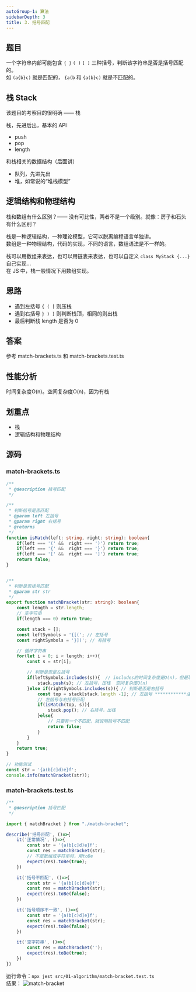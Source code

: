 ```yaml
---
autoGroup-1: 算法
sidebarDepth: 3
title: 3. 括号匹配
---
```


## 题目

一个字符串内部可能包含 `{ }` `( )` `[ ]` 三种括号，判断该字符串是否是括号匹配的。<br>
如 `(a{b}c)` 就是匹配的， `{a(b` 和 `{a(b}c)` 就是不匹配的。

## 栈 Stack

该题目的考察目的很明确 —— 栈

栈，先进后出，基本的 API
- push
- pop
- length

和栈相关的数据结构（后面讲）
- 队列，先进先出
- 堆，如常说的“堆栈模型”

## 逻辑结构和物理结构

栈和数组有什么区别？—— 没有可比性，两者不是一个级别。就像：房子和石头有什么区别？

栈是一种逻辑结构，一种理论模型，它可以脱离编程语言单独讲。<br>
数组是一种物理结构，代码的实现，不同的语言，数组语法是不一样的。

栈可以用数组来表达，也可以用链表来表达，也可以自定义 `class MyStack {...}` 自己实现…<br>
在 JS 中，栈一般情况下用数组实现。

## 思路

- 遇到左括号 `{ ( [` 则压栈
- 遇到右括号 `} ) ]` 则判断栈顶，相同的则出栈
- 最后判断栈 length 是否为 0

## 答案

参考 match-brackets.ts 和 match-brackets.test.ts

## 性能分析
时间复杂度O(n)。空间复杂度O(n)，因为有栈

## 划重点

- 栈
- 逻辑结构和物理结构


## 源码
### match-brackets.ts
```typescript
/**
 * @description 括号匹配
 */

/**
 * 判断括号是否匹配
 * @param left 左括号
 * @param right 右括号
 * @returns 
 */
function isMatch(left: string, right: string): boolean{
    if(left === '(' &&  right === ')') return true;
    if(left === '{' &&  right === '}') return true;
    if(left === '[' &&  right === ']') return true;
    return false;    
}


/**
 * 判断是否括号匹配
 * @param str str
 */
export function matchBracket(str: string): boolean{
    const length = str.length;
    // 空字符串
    if(length === 0) return true;

    const stack = [];
    const leftSymbols = '{[('; // 左括号
    const rightSymbols = '}])'; // 有括号

    // 循环字符串
    for(let i = 0; i < length; i++){
        const s = str[i];

        // 判断是否是左括号
        if(leftSymbols.includes(s)){  // includes的时间复杂度是O(n)，但是leftSymbols是一个常量和输入没有关系。而且非常短。
            stack.push(s); // 左括号，压栈  空间复杂度O(n)
        }else if(rightSymbols.includes(s)){ // 判断是否是右括号
            const top = stack[stack.length -1]; // 左括号 ************注意此处取值
            // 左括号与右括号匹配
            if(isMatch(top, s)){
                stack.pop(); // 右括号，出栈
            }else{
                // 只要有一个不匹配，就说明括号不匹配
                return false;
            }
        }
    }
    return true;
}

// 功能测试
const str = '{a(b[c]d)e}f';
console.info(matchBracket(str));
```

### match-brackets.test.ts
```typescript
/**
 * @description 括号匹配
 */

import { matchBracket } from "./match-bracket";

describe('括号匹配', ()=>{
    it('正常情况', ()=>{
        const str = '{a(b[c]d)e}f';
        const res = matchBracket(str);
        // 不是数组或字符串时，用toBe
        expect(res).toBe(true);
    })

    it('括号不匹配', ()=>{
        const str = '{a(b[(c]d)e}f';
        const res = matchBracket(str);
        expect(res).toBe(false);
    })

    it('括号顺序不一致', ()=>{
        const str = '{a(b[c)d]e}f';
        const res = matchBracket(str);
        expect(res).toBe(false);
    })

    it('空字符串', ()=>{
        const res = matchBracket('');
        expect(res).toBe(true);
    })
})
```
运行命令：`npx jest src/01-algorithm/match-bracket.test.ts `   
结果：
 <img :src="$withBase('/algorithms/Theory/match-bracket.png')" alt="match-bracket" />
